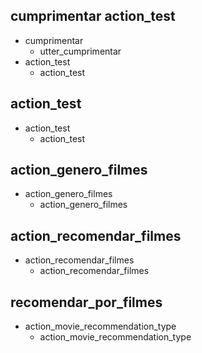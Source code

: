 ## cumprimentar action_test
* cumprimentar
    - utter_cumprimentar
* action_test
    - action_test

## action_test
* action_test
    - action_test

## action_genero_filmes
* action_genero_filmes
    - action_genero_filmes

## action_recomendar_filmes
* action_recomendar_filmes
    - action_recomendar_filmes

## recomendar_por_filmes
* action_movie_recommendation_type
    - action_movie_recommendation_type

